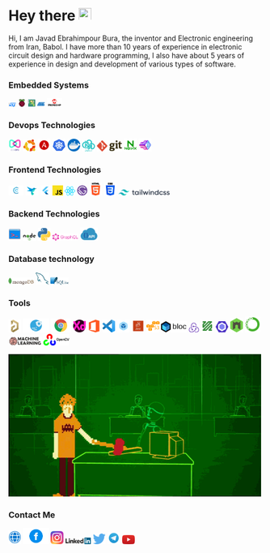 <h1 align="left">Hey there <img src="https://media.giphy.com/media/hvRJCLFzcasrR4ia7z/giphy.gif" width="25px" height="25px"></h1>

<p>Hi, I am Javad Ebrahimpour Bura, the inventor and Electronic engineering from Iran, Babol. I have more than 10 years of experience in electronic circuit design and hardware programming, I also have about 5 years of experience in design and development of various types of software.</p>
<!---
![](https://komarev.com/ghpvc/?username=asabeneh&color=green)
--->

### Embedded Systems

<div>
  <img src ="/assets/images/st.png" alt="st logo" width="3%" title='ST'/>
  
  <img src ="/assets/images/raspberry.png" alt="raspberry logo" width="3%" title='Raspberry Pi'/>
  
  <img src ="/assets/images/arduino.png" alt="arduino logo" width="3%" title='Arduino'/>
  
  <img src ="/assets/images/atmel.png" alt="atmel logo" width="3%" title='Atmel'/>
  
  <img src ="/assets/images/microchip.png" alt="microchip logo" width="6%" title='Microchip'/>
<div> 

### Devops Technologies

<div>
  <img src ="/assets/images/devops.png" alt="devops logo" width="5%" title='DEVOPS'/> 
  
  <img src ="/assets/images/ubuntu.png" alt="ubuntu logo" width="5%" title='Ubuntu'/>
  
  <img src ="/assets/images/ansible.svg" alt="ansible logo" width="5%" title='Ansible'/>
  
  <img src ="/assets/images/kubernetes.png" alt="kubernetes logo" width="5%" title='Kubernetes'/>
  
  <img src ="/assets/images/docker.png" alt="Docker logo" width="5%" title='Docker'/>
  
  <img src ="/assets/images/arvan.png" alt="arvan logo" width="5%" title='ArvanCloud | Unified Cloud Infrastructure‏'/> 
  
  <img src ="/assets/images/git.svg" alt="Git logo" width="10%" title='Git'/>
  
  <img src ="/assets/images/nginx.png" alt="nginx logo" width="5%" title='Nginx'/> 
  
  <img src ="/assets/images/pm2.png" alt="pm2 logo" width="5%" title='PM2'/> 
<div> 

### Frontend Technologies

<div>
  <img src ="/assets/images/c.png" alt="c logo" width="6%" title='C'/>
  
  <img src ="/assets/images/dart.png" alt="dart logo" width="5%" title='Dart'/>
  
  <img src ="/assets/images/flutter.png" alt="flutter logo" width="4%" title='Flutter'/>
  
  <img src ="/assets/images/javascript.svg" alt="JavaScript logo" width="4%" title='JavaScript'/>
  
  <img src ="/assets/images/react.svg" alt="react logo" width="4%" title='React'/>
  
  <img src ="/assets/images/gatsby.svg" alt="Gatsby logo" width="4%" title='Gatsby'/>
  
  <img src ="/assets/images/html.png" alt="HTML logo" width="5%" title='HTML'/>
  
  <img src ="/assets/images/css.png" alt="CSS logo" width="5%" title='CSS'/>
  
  <img src ="/assets/images/tailwindcss.svg" alt="tailwindcss logo" width="20%" title='Tailwind CSS'/>
<div> 
  
### Backend Technologies

<div>
  <img src ="/assets/images/cli.png" alt="cli logo" width="5%" title='Command Line Interface'/>
  
  <img src ="/assets/images/nodejs.svg" alt="Node logo" width="5%" title='Nodejs'/>
  
  <img src ="/assets/images/python.svg" alt="Python logo" width="5%" title='Python'/>
  
  <img src ="/assets/images/graphql.png" alt="graphql logo" width="10%" title='Graphql'/>
  
  <img src ="/assets/images/api.png" alt="Restful api logo" width="7%" title='Restful API'/>
</div>

### Database technology

<div>
  <img src ="/assets/images/mongodb.svg" alt="MongoDB logo" width="10%" title='MongoDB'/>
  
  <img src ="/assets/images/mysql.svg" alt="mysql logo" width="5%" title='MYSQL'/>
  
  <img src ="/assets/images/sqlite.svg" alt="sqlite logo" width="7%" title='sqlite'/>
</div>

### Tools

<div>
  <img src ="/assets/images/altium.png" alt="altium logo" width="5%" title='Altium Designer '/>
  
  <img src ="/assets/images/mx.png" alt="mx logo" width="10%" title='Cube MX'/>
  
  <img src ="/assets/images/chromeExtension.png" alt="chrome extension logo" width="8%" title='Chrome Extension'/>
  
  <img src ="/assets/images/xd.png" alt="xd logo" width="5%" title='XD'/>
  
  <img src ="/assets/images/office.png" alt="VS Code logo" width="5%" title='Office'/>
  
  <img src ="/assets/images/visual-studio-code.svg" alt="VS Code logo" width="5%" title='Visual Studio Code'/>
  
  <img src ="/assets/images/webpack.png" alt="webpack logo" width="5%" title='Webpack'/>
  
  <img src ="/assets/images/jest.png" alt="jest logo" width="5%" title='Jest'/>
  
  <img src ="/assets/images/s3.png" alt="s3 logo" width="5%" title='S3'/>
  
  <img src ="/assets/images/bloc.png" alt="bloc logo" width="10%" title='Bloc'/>
  
  <img src ="/assets/images/redux.svg" alt="redux logo" width="4%" title='Redux'/>
  
  <img src ="/assets/images/ffmpeg.jpg" alt="ffmpeg logo" width="5%" title='FFMPEG'/>
  
  <img src ="/assets/images/eslint.svg" alt="ESLint logo" width="5%" title='ESLint'/>
  
  <img src ="/assets/images/nodemon.svg" alt="Nodemon logo" width="5%" title='Nodemon'/> 

  <img src ="/assets/images/anaconda.png" alt="anaconda logo" width="6%" title='Anaconda'/>

  <img src ="/assets/images/machineLearning.png" alt="machineLearning logo" width="13%" title='Machine learning'/>

  <img src ="/assets/images/opencv.png" alt="opencv logo" width="10%" title='Opencv'/>
  
</div>
  
  
![](/assets/gif/p.gif)

### Contact Me

<div>
<a href="https://www.jepbura.ir" target="_blank"><img src ="/assets/images/web.png" alt="ubuntu logo" width="5%" title='www.jepbura.ir'/></a>
<a href="https://www.facebook.com/jepbura" target="_blank"><img src ="/assets/images/facebook.png" alt="facebook logo" width="10%" title='Facebook'/></a>
<a href="https://www.instagram.com/jepbura" target="_blank"><img src ="/assets/images/instagram.png" alt="instagram logo" width="5%" title='Instagram'/></a>
<a href="https://www.linkedin.com/in/jepbura" target="_blank"><img src ="/assets/images/linkedin.svg" alt="linkedin logo" width="10%" title='Linkedin'/></a>
<a href="https://twitter.com/jepbura" target="_blank"><img src ="/assets/images/twitter.svg" alt="twitter logo" width="5%" title='Twitter'/></a>
<a href="https://t.me/jepbura" target="_blank"><img src ="/assets/images/telegram.png" alt="telegram logo" width="5%" title='Telegram'/></a>
<a href="https://www.youtube.com/channel/UCAuHfV-1WFEO_rKogAXzKmw" target="_blank"><img src ="/assets/images/youtube.svg" alt="youtube logo" width="5%" title='Youtube'/></a>
</div>
  
<!---
- [Website](https://www.jepbura.ir "www.jepbura.ir")

<img height="180em" src="https://github-readme-stats.vercel.app/api?username=jepbura&show_icons=true&hide_border=true&&count_private=true&include_all_commits=true" />
![visitors](https://visitor-badge.glitch.me/badge?page_id=page.id)

--->
